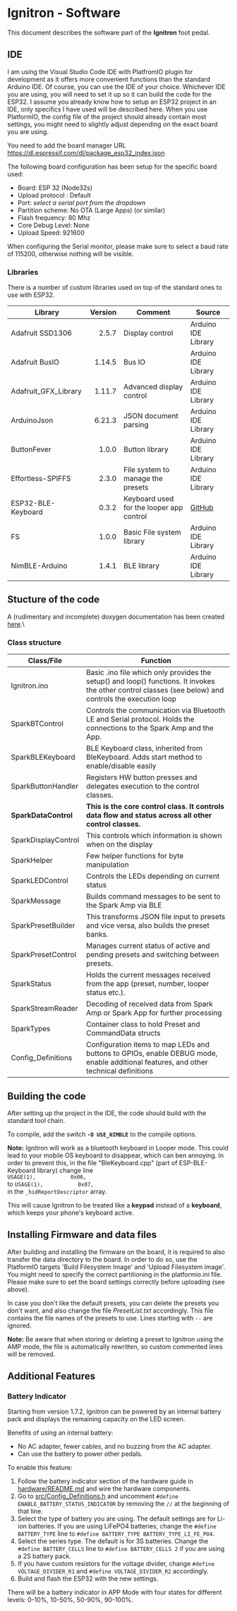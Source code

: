 # Ignitron - Software
This document describes the software part of the **Ignitron** foot pedal.

## IDE
I am using the Visual Studio Code IDE with PlatfromIO plugin for development as it offers more convenient functions than the standard Arduino IDE. Of course, you can use the IDE of your choice.
Whichever IDE you are using, you will need to set it up so it can build the code for the ESP32.
I assume you already know how to setup an ESP32 project in an IDE, only specifics I have used will be described here. When you use PlatformIO, the config file of the project should already contain most settings, you might need to slightly adjust depending on the exact board you are using.

You need to add the board manager URL https://dl.espressif.com/dl/package_esp32_index.json

The following board configuration has been setup for the specific board used:
- Board: ESP 32 (Node32s)
- Upload protocol : Default
- Port: *select a serial port from the dropdown*
- Partition scheme: No OTA (Large Apps) (or similar)
- Flash frequency: 80 Mhz
- Core Debug Level: None
- Upload Speed: 921600

When configuring the Serial monitor, please make sure to select a baud rate of 115200, otherwise nothing will be visible.

### Libraries
There is a number of custom libraries used on top of the standard ones to use with ESP32.

|Library|Version|Comment| Source
|---|---:|---|---|
| Adafruit SSD1306 | 2.5.7 | Display control | Arduino IDE Library |
| Adafruit BusIO | 1.14.5 | Bus IO | Arduino IDE Library |
| Adafruit_GFX_Library | 1.11.7 | Advanced display control | Arduino IDE Library |
| ArduinoJson | 6.21.3 | JSON document parsing | Arduino IDE Library |
| ButtonFever | 1.0.0 | Button library | Arduino IDE Library |
| Effortless-SPIFFS | 2.3.0 | File system to manage the presets | Arduino IDE Library |
| ESP32-BLE-Keyboard | 0.3.2 | Keyboard used for the looper app control | [GitHub](https://github.com/T-vK/ESP32-BLE-Keyboard) |
| FS | 1.0.0 | Basic File system library| Arduino IDE Library |
| NimBLE-Arduino  | 1.4.1 | BLE library | Arduino IDE Library |

## Stucture of the code
A (rudimentary and incomplete) doxygen documentation has been created [here](https://github.com/stangreg/Ignitron/blob/main/doxygen/html/index.html).\

### Class structure
| Class/File | Function |
|---|---|
| Ignitron.ino | Basic .ino file which only provides the setup() and loop() functions. It invokes the other control classes (see below) and controls the execution loop |
| SparkBTControl | Controls the communication via Bluetooth LE and Serial protocol. Holds the connections to the Spark Amp and the App. |
| SparkBLEKeyboard | BLE Keyboard class, inherited from BleKeyboard. Adds start method to enable/disable easily |
| SparkButtonHandler | Registers HW button presses and delegates execution to the control classes. |
| **SparkDataControl** | **This is the core control class. It controls data flow and status across all other control classes.** |
| SparkDisplayControl | This controls which information is shown when on the display |
| SparkHelper | Few helper functions for byte manipulation |
| SparkLEDControl | Controls the LEDs depending on current status |
| SparkMessage | Builds command messages to be sent to the Spark Amp via BLE |
| SparkPresetBuilder | This transforms JSON file input to presets and vice versa, also builds the preset banks. |
| SparkPresetControl | Manages current status of active and pending presets and switching between presets. |
| SparkStatus | Holds the current messages received from the app (preset, number, looper status etc.). |
| SparkStreamReader | Decoding of received data from Spark Amp or Spark App for further processing |
| SparkTypes | Container class to hold Preset and CommandData structs |
| Config_Definitions | Configuration items to map LEDs and buttons to GPIOs, enable DEBUG mode, enable additional features, and other technical definitions |

## Building the code
After setting up the project in the IDE, the code should build with the standard tool chain.

To compile, add the switch **`-D USE_NIMBLE`** to the compile options.

**Note:** Ignitron will work as a bluetooth keyboard in Looper mode. This could lead to your mobile OS keyboard to disappear, which can ben annoying. In order to prevent this, in the file "BleKeyboard.cpp" (part of ESP-BLE-Keyboard library) change line\
`USAGE(1),           0x06,`\
to `USAGE(1),           0x07,`\
in the `_hidReportDescriptor` array.

This will cause Ignitron to be treated like a **keypad** instead of a **keyboard**, which keeps your phone's keyboard active.

## Installing Firmware and data files
After building and installing the firmware on the board, it is required to also transfer the data directory to the board. In order to do so, use the PlatformIO targets 'Build Filesystem Image' and 'Upload Filesystem image'. You might need to specify the correct partitioning in the platformio.ini file. Please make sure to set the board settings correctly before uploading (see above). 

In case you don't like the default presets, you can delete the presets you don't want, and also change the file *PresetList.txt* accordingly. This file contains the file names of the presets to use. Lines starting with `--` are ignored.

**Note:** Be aware that when storing or deleting a preset to Ignitron using the AMP mode, the file is automatically rewritten, so custom commented lines will be removed.

## Additional Features

### Battery Indicator

Starting from version 1.7.2, Ignitron can be powered by an internal battery pack and displays the remaining capacity on the LED screen.

Benefits of using an internal battery:

- No AC adapter, fewer cables, and no buzzing from the AC adapter.
- Can use the battery to power other pedals.

To enable this feature:

1. Follow the battery indicator section of the hardware guide in [hardware/README.md](../hardware/README.md#battery-indicator) and wire the hardware components.
2. Go to [src/Config_Definitions.h](Config_Definitions.h) and uncomment `#define ENABLE_BATTERY_STATUS_INDICATOR` by removing the `//` at the beginning of that line.
3. Select the type of battery you are using. The default settings are for Li-ion batteries. If you are using LiFePO4 batteries, change the `#define BATTERY_TYPE` line to `#define BATTERY_TYPE BATTERY_TYPE_LI_FE_PO4`.
4. Select the series type. The default is for 3S batteries. Change the `#define BATTERY_CELLS` line to `#define BATTERY_CELLS 2` if you are using a 2S battery pack.
5. If you have custom resistors for the voltage divider, change `#define VOLTAGE_DIVIDER_R1` and `#define VOLTAGE_DIVIDER_R2` accordingly.
6. Build and flash the ESP32 with the new settings.

There will be a battery indicator in APP Mode with four states for different levels: 0-10%, 10-50%, 50-90%, 90-100%.
